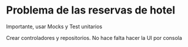 # Problema de las reservas de hotel 

Importante, usar Mocks y Test unitarios

Crear controladores y repositorios. No hace falta hacer la UI por consola
